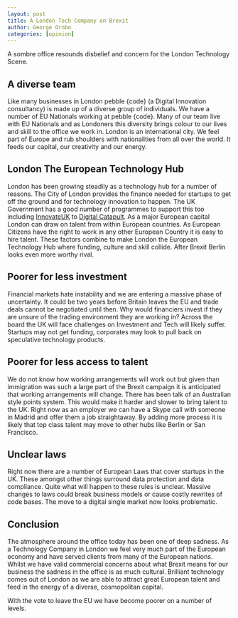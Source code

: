 ```yaml
---
layout: post
title: A London Tech Company on Brexit
author: George Ornbo
categories: [opinion]
---
```


A sombre office resounds disbelief and concern for the London Technology Scene.

## A diverse team

Like many businesses in London pebble {code} (a Digital Innovation consultancy) is made up of a diverse group of individuals. We have a number of EU Nationals working at pebble {code}. Many of our team live with EU Nationals and as Londoners this diversity brings colour to our lives and skill to the office we work in. London is an international city. We feel part of Europe and rub shoulders with nationalities from all over the world. It feeds our capital, our creativity and our energy. 

## London The European Technology Hub

London has been growing steadily as a technology hub for a number of reasons. The City of London provides the finance needed for startups to get off the ground and for technology innovation to happen. The UK Government has a good number of programmes to support this too including [InnovateUK][1] to [Digital Catapult][2]. As a major European capital London can draw on talent from within European countries. As European Citizens have the right to work in any other European Country it is easy to hire talent. These factors combine to make London the European Technology Hub where funding, culture and skill collide. After Brexit Berlin looks even more worthy rival.

## Poorer for less investment

Financial markets hate instability and we are entering a massive phase of uncertainty. It could be two years before Britain leaves the EU and trade deals cannot be negotiated until then. Why would financiers invest if they are unsure of the trading environment they are working in? Across the board the UK will face challenges on Investment and Tech will likely suffer. Startups may not get funding, corporates may look to pull back on speculative technology products.

## Poorer for less access to talent

We do not know how working arrangements will work out but given than immigration was such a large part of the Brexit campaign it is anticipated that working arrangements will change. There has been talk of an Australian style points system. This would make it harder and slower to bring talent to the UK. Right now as an employer we can have a Skype call with someone in Madrid and offer them a job straightaway. By adding more process it is likely that top class talent may move to other hubs like Berlin or San Francisco.

## Unclear laws

Right now there are a number of European Laws that cover startups in the UK. These amongst other things surround data protection and data compliance. Quite what will happen to these rules is unclear. Massive changes to laws could break business models or cause costly rewrites of code bases. The move to a digital single market now looks problematic. 

## Conclusion

The atmosphere around the office today has been one of deep sadness. As a Technology Company in London we feel very much part of the European economy and have served clients from many of the European nations. Whilst we have valid commercial concerns about what Brexit means for our business the sadness in the office is as much cultural. Brilliant technology comes out of London as we are able to attract great European talent and feed in the energy of a diverse, cosmopolitan capital.

With the vote to leave the EU we have become poorer on a number of levels. 

[1]: https://www.gov.uk/government/organisations/innovate-uk
[2]: https://digital.catapult.org.uk/
